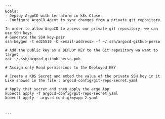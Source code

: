 
````
```
Goals: 
- Deploy ArgoCD with terraform in k8s Cluser 
- Configure ArgoCD Agent to sync changes from a private git repository

In order to allow ArgoCD to access our private git repository, we can use SSH keys.
# Generate the SSH key-pair
ssh-keygen -t ed25519 -C <email-address> -f ~/.ssh/argocd-github-perso

# Add the public key as a DEPLOY KEY to the Git repository wa want to target
cat ~/.ssh/argocd-github-perso.pub

# Assign only Read permissions to the Deployed KEY

# Create a K8S Secret and embed the value of the private SSH key in it 
Like showed in the file : argocd-config/git-repo-secret.yaml

# Apply that secret and then apply the argo App 
kubectl apply -f argocd-config/git-repo-secret.yaml
kubectl apply - argscd-config/myapp-2.yaml



```
````
